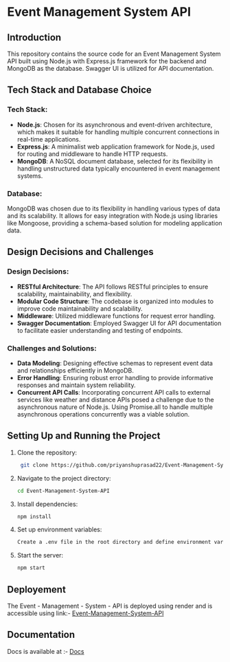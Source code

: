 # Event Management System API

## Introduction

This repository contains the source code for an Event Management System API built using Node.js with Express.js framework for the backend and MongoDB as the database. Swagger UI is utilized for API documentation.

## Tech Stack and Database Choice

### Tech Stack:
- **Node.js**: Chosen for its asynchronous and event-driven architecture, which makes it suitable for handling multiple concurrent connections in real-time applications.
- **Express.js**: A minimalist web application framework for Node.js, used for routing and middleware to handle HTTP requests.
- **MongoDB**: A NoSQL document database, selected for its flexibility in handling unstructured data typically encountered in event management systems.

### Database:
MongoDB was chosen due to its flexibility in handling various types of data and its scalability. It allows for easy integration with Node.js using libraries like Mongoose, providing a schema-based solution for modeling application data.

## Design Decisions and Challenges

### Design Decisions:
- **RESTful Architecture**: The API follows RESTful principles to ensure scalability, maintainability, and flexibility.
- **Modular Code Structure**: The codebase is organized into modules to improve code maintainability and scalability.
- **Middleware**: Utilized middleware functions for request error handling.
- **Swagger Documentation**: Employed Swagger UI for API documentation to facilitate easier understanding and testing of endpoints.

### Challenges and Solutions:
- **Data Modeling**: Designing effective schemas to represent event data and relationships efficiently in MongoDB.
- **Error Handling**: Ensuring robust error handling to provide informative responses and maintain system reliability.
- **Concurrent API Calls**: Incorporating concurrent API calls to external services like weather and distance APIs posed a challenge due to the asynchronous nature of Node.js. Using Promise.all to handle multiple asynchronous operations concurrently was a viable solution.


## Setting Up and Running the Project

1. Clone the repository:
   ```bash
    git clone https://github.com/priyanshuprasad22/Event-Management-System-API.git
2.  Navigate to the project directory:
    ```bash
    cd Event-Management-System-API
3.  Install dependencies:
    ```bash
    npm install
4.  Set up environment variables:
    ```bash
    Create a .env file in the root directory and define environment variables such as database connection URI, JWT secret, etc.
5. Start the server:
   ```bash
   npm start

## Deployement
 The Event - Management - System - API is deployed using render and is accessible using link:-
[Event-Management-System-API](https://event-management-system-api-ttgv.onrender.com/) 

## Documentation
Docs is available at :-
[Docs](https://event-management-system-api-ttgv.onrender.com/api-docs/)






